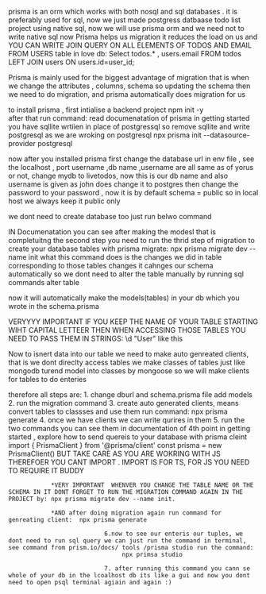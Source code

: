 prisma is an orm which works with both nosql and sql databases . it is preferably used for sql, now we just made postgress datbaase todo list project using native sql, now we will use prisma orm and we need not to write native sql now
Prisma helps us migration it reduces the load on us and 
YOU CAN WRITE JOIN QUERY ON ALL ELEMENTS OF TODOS AND EMAIL FROM USERS table in love db: 
               Select todos.* , users.email FROM todos LEFT JOIN users ON users.id=user_id;

Prisma is mainly used for the biggest advantage of migration that is when we change the attributes , columns, schema so updating the schema then we need to do migration, and prisma automatically does migration for us 

to install prisma , first intialise a backend project npm init -y  
     after that run command: read documenatation of prisma in getting started you have sqllite wrtiien in place of postgressql so remove sqllite and write postgresql as we are wroking on postgresql
     npx prisma init --datasource-provider postgresql

now after you installed prisma first change the database url in env file , see the localhost , port username ,db name ,username are all same as of yorus or not, change mydb to livetodos, now this is our db name and also username is given as john does change it to postgres then change the password to your password , now it is by default schema = public so in local host we always keep it public only

we dont need to create database too just run belwo command

IN Documenatation you can see after making the modesl that is completuitng the second step you need to run the thrid step of migration to create your database tables with prisma migrate:
                npx prisma migrate dev --name init
    what this command does is the changes we did in table corresponding to those tables changes it cahnges our schema automatically so we dont need to alter the table manually by running sql commands alter table
 
now it will automatically make the models(tables) in your db which you wrote in the schema.prisma

   VERYYYY IMPORTANT  IF YOU KEEP THE NAME OF YOUR TABLE STARTING WIHT CAPITAL LETTEER THEN WHEN ACCESSING THOSE TABLES YOU NEED TO PASS THEM IN STRINGS: \d "User"     like this

Now to isnert data into our table we need to make auto genreated clients, that is we dont direclty access tables we make classes of tables just like mongodb turend model into classes by mongoose so we will make clients for tables to do enteries

therefore all steps are: 
                        1. change dburl and schema.prisma file add models 
                        2. run the migration command
                        3. create auto generated clients, means convert tables to classses and use them  run command:
                                          npx prisma generate
                        4. once we have clients we can write qurires in them 
                        5. run the two commands you can see them in documentation of 4th point in getting started , explore how to send quereis to your database with prisma cleint
                                          import { PrismaClient } from '@prisma/client'
                                          const prisma = new PrismaClient()
                                BUT TAKE CARE AS YOU ARE WOKRING WITH JS THEREFOER YOU CANT IMPORT . IMPORT IS FOR TS, FOR JS YOU NEED TO REQUIRE IT BUDDY

                *VERY IMPORTANT  WHENVER YOU CHANGE THE TABLE NAME OR THE SCHEMA IN IT DONT FORGET TO RUN THE MIGRATION COMMAND AGAIN IN THE PROJECT by: npx prisma migrate dev --name init.

                *AND after doing migration again run command for genreating client:  npx prisma generate

                               6.now to see our enteris our tuples, we dont need to run sql query we can just run the command in terminal, see command from prism.io/docs/ tools /prisma studio run the command:
                                    npx primsa studio

                               7. after running this command you cann se whole of your db in the lcoalhost db its like a gui and now you dont need to open psql terminal agiain and again :)

